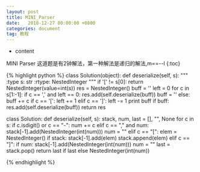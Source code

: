 ```yaml
---
layout: post
title: MINI_Parser
date:   2018-12-27 00:00:00 +0800
categories: document
tag: 教程
---
```


* content

MINI Parser 这道题是有2钟解法，第一种解法是递归的解法,m==--l
{:toc}

{% highlight python %}
class Solution(object):
    def deserialize(self, s):
        """
        :type s: str
        :rtype: NestedInteger
        """
        if '[' != s[0]: return NestedInteger(value=int(s))
        res = NestedInteger()
        buff = ''
        left = 0
        for c in s[1:-1]:
            if c == ',' and left == 0:
                res.add(self.deserialize(buff))
                buff = ''
            else:
                buff += c
                if c == '[':
                    left += 1
                elif c == ']':
                    left -= 1
        print buff
        if buff: res.add(self.deserialize(buff))
        return res

class Solution:
    def deserialize(self, s):
        stack, num, last = [], "", None
        for c in s:
            if c.isdigit() or c == "-": num += c
            elif c == "," and num:
                stack[-1].add(NestedInteger(int(num)))
                num = ""
            elif c == "[":
                elem = NestedInteger()
                if stack: stack[-1].add(elem)
                stack.append(elem)
            elif c == "]":
                if num:
                    stack[-1].add(NestedInteger(int(num)))
                    num = ""
                last = stack.pop()
        return last if last else NestedInteger(int(num))

{% endhighlight %}
